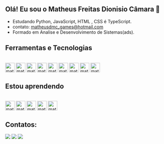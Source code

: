 ##  Olá! Eu sou o Matheus Freitas Dionisio Câmara 👋

-  Estudando Python, JavaScript, HTML , CSS é TypeScript.
-  contato: matheusdmc_games@hotmail.com
-  Formado em Analise e Desenvolvimento de Sistemas(ads).


## Ferramentas e Tecnologias
<div style="display: inline_block"><br>
  <img alingn="center" alt="math-Python" height="30" wisth="40" src="https://cdn.jsdelivr.net/gh/devicons/devicon/icons/python/python-original.svg"> 
  <img alingn="center" alt="math-Jv" height="30" wisth="40" src="https://cdn.jsdelivr.net/gh/devicons/devicon/icons/java/java-original-wordmark.svg">
  <img alingn="center" alt="math-"Js" height="30" wisth="40" src="https://cdn.jsdelivr.net/gh/devicons/devicon/icons/javascript/javascript-original.svg"> 
  <img alingn="center" alt="math-"Ts" height="30" wisth="40" src="https://cdn.jsdelivr.net/gh/devicons/devicon/icons/typescript/typescript-original.svg">
  <img alingn="center" alt="math-"HTML" height="30" wisth="40" src="https://cdn.jsdelivr.net/gh/devicons/devicon/icons/html5/html5-original-wordmark.svg"> 
  <img alingn="center" alt="math-"CSS" height="30" wisth="40" src="https://cdn.jsdelivr.net/gh/devicons/devicon/icons/css3/css3-original-wordmark.svg"> 
  <img alingn="center" alt="math-"git" height="30" wisth="40" src="https://cdn.jsdelivr.net/gh/devicons/devicon/icons/git/git-original.svg">
  <img alingn="center" alt="math-"react" height="30" wisth="40" src="https://cdn.jsdelivr.net/gh/devicons/devicon/icons/react/react-original.svg">
  <img alingn="center" alt="math-"node" height="30" wisth="40" src="https://cdn.jsdelivr.net/gh/devicons/devicon/icons/nodejs/nodejs-original-wordmark.svg">          
</div>

## Estou aprendendo
<div style="display: inline_block"><br>
  <img alingn="center" alt="math-"Js" height="30" wisth="40" src="https://cdn.jsdelivr.net/gh/devicons/devicon/icons/javascript/javascript-original.svg">
  <img alingn="center" alt="math-Jv" height="30" wisth="40" src="https://cdn.jsdelivr.net/gh/devicons/devicon/icons/java/java-original-wordmark.svg">
  <img alingn="center" alt="math-"Ts" height="30" wisth="40" src="https://cdn.jsdelivr.net/gh/devicons/devicon/icons/typescript/typescript-original.svg">
  <img alingn="center" alt="math-"react" height="30" wisth="40" src="https://cdn.jsdelivr.net/gh/devicons/devicon/icons/react/react-original.svg">
  <img alingn="center" alt="math-"node" height="30" wisth="40" src="https://cdn.jsdelivr.net/gh/devicons/devicon/icons/nodejs/nodejs-original-wordmark.svg">
</div>  

## Contatos:
<div>
  <a href="https://www.linkedin.com/in/matheus-freitas-dionisio-camara-30890024b/" target="_blank"><img src="https://img.shields.io/badge/LinkedIn-0077B5?style=for-the-badge&logo=linkedin&logoColor=white target="_blank"></a>
  <a href = "mailto:contatomatheusfdc00@gmail.com"><img src="https://img.shields.io/badge/Gmail-D14836?style=for-the-badge&logo=gmail&logoColor=white" target="_blank"></a>
  <a href="https://instagram.com/matheusfd0" target="_blank"><img src="https://img.shields.io/badge/-Instagram-%23E4405F?style=for-the-badge&logo=instagram&logoColor=white" target="_blank"></a>
</div>
